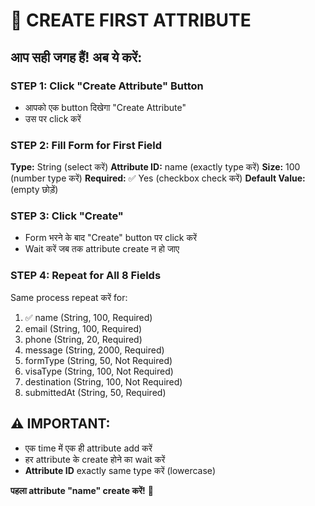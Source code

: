 # 🎯 CREATE FIRST ATTRIBUTE

## आप सही जगह हैं! अब ये करें:

### STEP 1: Click "Create Attribute" Button
- आपको एक button दिखेगा "Create Attribute"
- उस पर click करें

### STEP 2: Fill Form for First Field
**Type:** String (select करें)
**Attribute ID:** name (exactly type करें)
**Size:** 100 (number type करें)
**Required:** ✅ Yes (checkbox check करें)
**Default Value:** (empty छोड़ें)

### STEP 3: Click "Create"
- Form भरने के बाद "Create" button पर click करें
- Wait करें जब तक attribute create न हो जाए

### STEP 4: Repeat for All 8 Fields
Same process repeat करें for:
1. ✅ name (String, 100, Required)
2. email (String, 100, Required)
3. phone (String, 20, Required)
4. message (String, 2000, Required)
5. formType (String, 50, Not Required)
6. visaType (String, 100, Not Required)
7. destination (String, 100, Not Required)
8. submittedAt (String, 50, Required)

## ⚠️ IMPORTANT:
- एक time में एक ही attribute add करें
- हर attribute के create होने का wait करें
- **Attribute ID** exactly same type करें (lowercase)

**पहला attribute "name" create करें!** 🚀